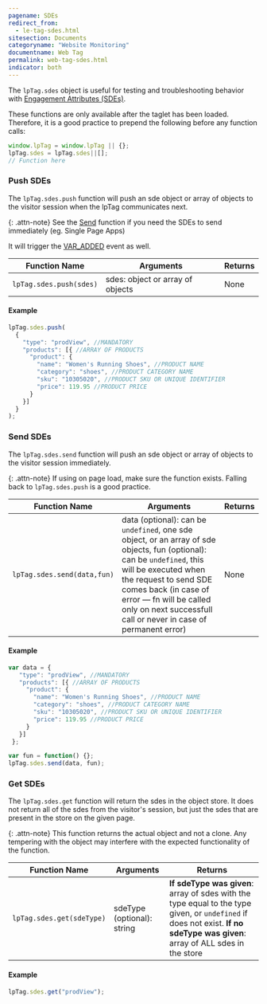 ```yaml
---
pagename: SDEs
redirect_from:
  - le-tag-sdes.html
sitesection: Documents
categoryname: "Website Monitoring"
documentname: Web Tag
permalink: web-tag-sdes.html
indicator: both
---
```


The `lpTag.sdes` object is useful for testing and troubleshooting behavior with [Engagement Attributes (SDEs)](engagement-attributes-overview.html).

These functions are only available after the taglet has been loaded. Therefore, it is a good practice to prepend the following before any function calls:

```javascript
window.lpTag = window.lpTag || {};
lpTag.sdes = lpTag.sdes||[];
// Function here
```

### Push SDEs

The `lpTag.sdes.push` function will push an sde object or array of objects to the visitor session when the lpTag communicates next.

{: .attn-note}
See the [Send](#send-sdes) function if you need the SDEs to send immediately (eg. Single Page Apps)

It will trigger the [VAR_ADDED](le-tag-events-events.html#var_added) event as well.

| Function Name | Arguments | Returns |
| --- | --- | --- |
| `lpTag.sdes.push(sdes)` | sdes: object or array of objects | None |

#### Example

```javascript
lpTag.sdes.push(
  {
    "type": "prodView", //MANDATORY
    "products": [{ //ARRAY OF PRODUCTS
      "product": {
        "name": "Women's Running Shoes", //PRODUCT NAME
        "category": "shoes", //PRODUCT CATEGORY NAME
        "sku": "10305020", //PRODUCT SKU OR UNIQUE IDENTIFIER
        "price": 119.95 //PRODUCT PRICE
      }
    }]
  }
);
```

### Send SDEs

The `lpTag.sdes.send` function will push an sde object or array of objects to the visitor session immediately.

{: .attn-note}
If using on page load, make sure the function exists. Falling back to `lpTag.sdes.push` is a good practice.

| Function Name | Arguments | Returns |
| --- | --- | --- |
| `lpTag.sdes.send(data,fun)` | data (optional): can be `undefined`, one sde object, or an array of sde objects, fun (optional): can be `undefined`, this will be executed when the request to send SDE comes back (in case of error — fn will be called only on next successfull call or never in case of permanent error) | None |

#### Example

```javascript
var data = {
   "type": "prodView", //MANDATORY
   "products": [{ //ARRAY OF PRODUCTS
     "product": {
       "name": "Women's Running Shoes", //PRODUCT NAME
       "category": "shoes", //PRODUCT CATEGORY NAME
       "sku": "10305020", //PRODUCT SKU OR UNIQUE IDENTIFIER
       "price": 119.95 //PRODUCT PRICE
     }
   }]
 };

var fun = function() {};
lpTag.sdes.send(data, fun);
```

### Get SDEs

The `lpTag.sdes.get` function will return the sdes in the object store. It does not return all of the sdes from the visitor's session, but just the sdes that are present in the store on the given page.

{: .attn-note}
This function returns the actual object and not a clone. Any tempering with the object may interfere with the expected functionality of the function.

| Function Name | Arguments | Returns |
| --- | --- | --- |
| `lpTag.sdes.get(sdeType)` | sdeType (optional): string | **If sdeType was given**: array of sdes with the type equal to the type given, or `undefined` if does not exist. **If no sdeType was given**: array of ALL sdes in the store |

#### Example

```javascript
lpTag.sdes.get("prodView");
```